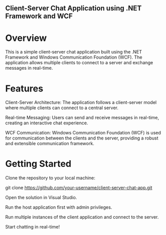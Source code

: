 ##  Client-Server Chat Application using .NET Framework and WCF
#  Overview
This is a simple client-server chat application built using the .NET Framework and Windows Communication Foundation (WCF). The application allows multiple clients to connect to a server and exchange messages in real-time.

#  Features
Client-Server Architecture: The application follows a client-server model where multiple clients can connect to a central server.

Real-time Messaging: Users can send and receive messages in real-time, creating an interactive chat experience.

WCF Communication: Windows Communication Foundation (WCF) is used for communication between the clients and the server, providing a robust and extensible communication framework.

#  Getting Started
Clone the repository to your local machine:

git clone https://github.com/your-username/client-server-chat-app.git

Open the solution in Visual Studio.

Run the host application first with admin privileges.

Run multiple instances of the client application and connect to the server.

Start chatting in real-time!
